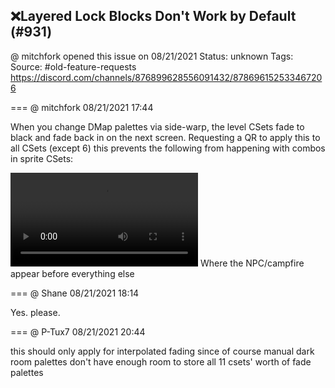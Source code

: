 ## ❌Layered Lock Blocks Don't Work by Default (#931)
@ mitchfork opened this issue on 08/21/2021
Status: unknown
Tags: 
Source: #old-feature-requests https://discord.com/channels/876899628556091432/878696152533467206


=== @ mitchfork 08/21/2021 17:44

When you change DMap palettes via side-warp, the level CSets fade to black and fade back in on the next screen.  Requesting a QR to apply this to all CSets (except 6)
this prevents the following from happening with combos in sprite CSets:

![image](https://cdn.discordapp.com/attachments/878696152533467206/878696277225922560/daughters_05.mp4?ex=65eca02d&is=65da2b2d&hm=2d8e964f682fa0ae6d19f7b9542ee9ecb044cd4ae6376e176f509265537c2a53&)
Where the NPC/campfire appear before everything else

=== @ Shane 08/21/2021 18:14

Yes. please.

=== @ P-Tux7 08/21/2021 20:44

this should only apply for interpolated fading since of course manual dark room palettes don't have enough room to store all 11 csets' worth of fade palettes
